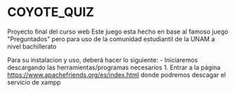 # COYOTE_QUIZ
Proyecto final del curso web
Este juego esta hecho en base al famoso juego "Preguntados" pero para 
uso de la comunidad estudiantil de la UNAM a nivel bachillerato

Para su instalacion y uso, deberá hacer lo siguiente: 
	- Iniciaremos descargando las herramientas/programas necesarios
		1. Entrar a la página https://www.apachefriends.org/es/index.html donde podremos descagar el servicio de xampp
